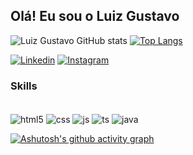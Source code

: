 ## **Olá! Eu sou o Luiz Gustavo**


![Luiz Gustavo GitHub stats](https://github-readme-stats.vercel.app/api?username=devgustas&show_icons=true&theme=dark)
[![Top Langs](https://github-readme-stats.vercel.app/api/top-langs/?username=devgustas&layout=compact&theme=dark)](https://github.com/anuraghazra/github-readme-stats)



[![Linkedin](https://img.shields.io/badge/LinkedIn-0077B5?style=for-the-badge&logo=linkedin&logoColor=white&target=_blank)](https://www.linkedin.com/in/lgalmeidadev/)
[![Instagram](https://img.shields.io/badge/Instagram-E4405F?style=for-the-badge&logo=instagram&logoColor=white)](https://www.instagram.com/luizgu_n/)

### **Skills**

<div style="display: inline_block"><br/>
    <img align="center" alt="html5" src="https://img.shields.io/badge/HTML5-E34F26?style=for-the-badge&logo=html5&logoColor=white">
    <img align="center" alt="css" src="https://img.shields.io/badge/CSS3-1572B6?style=for-the-badge&logo=css3&logoColor=white">
    <img align="center" alt="js" src="https://img.shields.io/badge/JavaScript-323330?style=for-the-badge&logo=javascript&logoColor=F7DF1Ee">
    <img align="center" alt="ts" src="https://img.shields.io/badge/TypeScript-007ACC?style=for-the-badge&logo=typescript&logoColor=white">
    <img align="center" alt="java" src="https://img.shields.io/badge/Java-ED8B00?style=for-the-badge&logo=java&logoColor=white">
<div>

[![Ashutosh's github activity graph](https://github-readme-activity-graph.cyclic.app/graph?username=devgustas&bg_color=000000&color=1eff00&line=ffffff&point=00ff11&area=true&hide_border=true)](https://github.com/ashutosh00710/github-readme-activity-graph)
